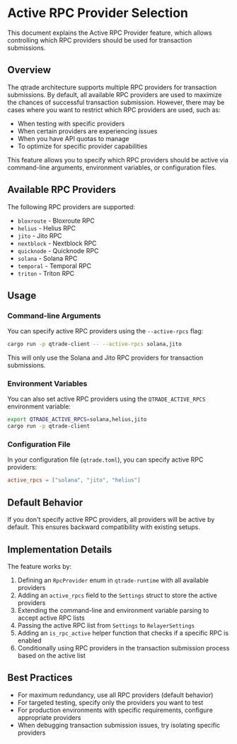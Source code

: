 # Active RPC Provider Selection

This document explains the Active RPC Provider feature, which allows controlling which RPC providers should be used for transaction submissions.

## Overview

The qtrade architecture supports multiple RPC providers for transaction submissions. By default, all available RPC providers are used to maximize the chances of successful transaction submission. However, there may be cases where you want to restrict which RPC providers are used, such as:

- When testing with specific providers
- When certain providers are experiencing issues
- When you have API quotas to manage
- To optimize for specific provider capabilities

This feature allows you to specify which RPC providers should be active via command-line arguments, environment variables, or configuration files.

## Available RPC Providers

The following RPC providers are supported:

- `bloxroute` - Bloxroute RPC
- `helius` - Helius RPC
- `jito` - Jito RPC
- `nextblock` - Nextblock RPC
- `quicknode` - Quicknode RPC
- `solana` - Solana RPC
- `temporal` - Temporal RPC
- `triton` - Triton RPC

## Usage

### Command-line Arguments

You can specify active RPC providers using the `--active-rpcs` flag:

```bash
cargo run -p qtrade-client -- --active-rpcs solana,jito
```

This will only use the Solana and Jito RPC providers for transaction submissions.

### Environment Variables

You can also set active RPC providers using the `QTRADE_ACTIVE_RPCS` environment variable:

```bash
export QTRADE_ACTIVE_RPCS=solana,helius,jito
cargo run -p qtrade-client
```

### Configuration File

In your configuration file (`qtrade.toml`), you can specify active RPC providers:

```toml
active_rpcs = ["solana", "jito", "helius"]
```

## Default Behavior

If you don't specify active RPC providers, all providers will be active by default. This ensures backward compatibility with existing setups.

## Implementation Details

The feature works by:

1. Defining an `RpcProvider` enum in `qtrade-runtime` with all available providers
2. Adding an `active_rpcs` field to the `Settings` struct to store the active providers
3. Extending the command-line and environment variable parsing to accept active RPC lists
4. Passing the active RPC list from `Settings` to `RelayerSettings`
5. Adding an `is_rpc_active` helper function that checks if a specific RPC is enabled
6. Conditionally using RPC providers in the transaction submission process based on the active list

## Best Practices

- For maximum redundancy, use all RPC providers (default behavior)
- For targeted testing, specify only the providers you want to test
- For production environments with specific requirements, configure appropriate providers
- When debugging transaction submission issues, try isolating specific providers
